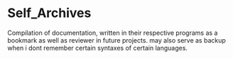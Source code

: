# Self_Archives
Compilation of documentation, written in their respective programs as a bookmark as well as reviewer in future projects.
may also serve as backup when i dont remember certain syntaxes of certain languages.
